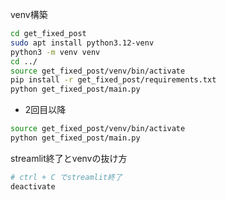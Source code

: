 
venv構築
``` sh
cd get_fixed_post
sudo apt install python3.12-venv
python3 -m venv venv
cd ../
source get_fixed_post/venv/bin/activate
pip install -r get_fixed_post/requirements.txt
python get_fixed_post/main.py
```
 - 2回目以降
``` sh
source get_fixed_post/venv/bin/activate
python get_fixed_post/main.py
```

streamlit終了とvenvの抜け方
``` sh
# ctrl + C でstreamlit終了
deactivate
```